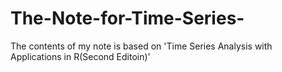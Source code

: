 # The-Note-for-Time-Series-
The contents of my note is based on 'Time Series Analysis with Applications in R(Second Editoin)'
